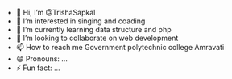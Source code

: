 - 👋 Hi, I’m @TrishaSapkal
- 👀 I’m interested in singing and coading 
- 🌱 I’m currently learning data structure and php
- 💞️ I’m looking to collaborate on web development 
- 📫 How to reach me Government polytechnic college Amravati 
- 😄 Pronouns: ...
- ⚡ Fun fact: ...

<!---
TrishaSapkal/TrishaSapkal is a ✨ special ✨ repository because its `README.md` (this file) appears on your GitHub profile.
You can click the Preview link to take a look at your changes.
--->
